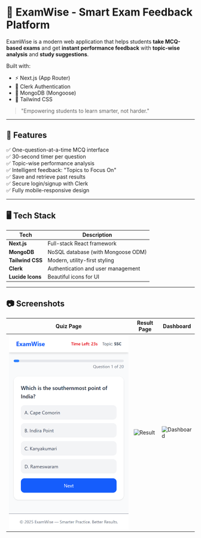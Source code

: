 # 📘 ExamWise - Smart Exam Feedback Platform

ExamWise is a modern web application that helps students **take MCQ-based exams** and get **instant performance feedback** with **topic-wise analysis** and **study suggestions**.

Built with:
- ⚡️ Next.js (App Router)
- 🔐 Clerk Authentication
- 🧠 MongoDB (Mongoose)
- 🎨 Tailwind CSS

> "Empowering students to learn smarter, not harder."

---

## 🚀 Features

✅ One-question-at-a-time MCQ interface  
✅ 30-second timer per question  
✅ Topic-wise performance analysis  
✅ Intelligent feedback: "Topics to Focus On"  
✅ Save and retrieve past results  
✅ Secure login/signup with Clerk  
✅ Fully mobile-responsive design

---

## 🖥️ Tech Stack

| Tech           | Description                         |
|----------------|-------------------------------------|
| **Next.js**    | Full-stack React framework          |
| **MongoDB**    | NoSQL database (with Mongoose ODM)  |
| **Tailwind CSS** | Modern, utility-first styling     |
| **Clerk**      | Authentication and user management  |
| **Lucide Icons** | Beautiful icons for UI            |

---

## 📷 Screenshots

| Quiz Page                        | Result Page                        | Dashboard                        |
|----------------------------------|------------------------------------|----------------------------------|
| ![Quiz](./public/quiz.png) | ![Result](./public/screens/result.png) | ![Dashboard](./public/screens/dashboard.png) |

